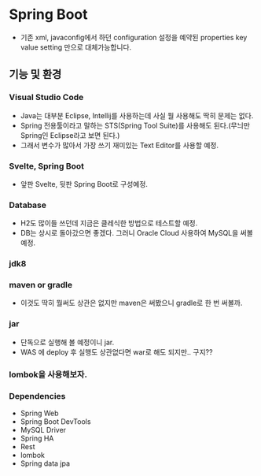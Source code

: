 # Spring Boot

-   기존 xml, javaconfig에서 하던 configuration 설정을 예약된 properties key value setting 만으로 대체가능합니다.

## 기능 및 환경

### Visual Studio Code

-   Java는 대부분 Eclipse, Intellij를 사용하는데 사실 뭘 사용해도 딱히 문제는 없다.
-   Spring 전용툴이라고 말하는 STS(Spring Tool Suite)를 사용해도 된다.(무늬만 Spring인 Eclipse라고 보면 된다.)
-   그래서 변수가 많아서 가장 쓰기 재미있는 Text Editor를 사용할 예정.

### Svelte, Spring Boot

-   앞판 Svelte, 뒷판 Spring Boot로 구성예정.

### Database

-   H2도 많이들 쓰던데 지금은 클레식한 방법으로 테스트할 예정.
-   DB는 상시로 돌아갔으면 좋겠다. 그러니 Oracle Cloud 사용하여 MySQL을 써볼예정.

### jdk8

### maven or gradle

-   이것도 딱히 뭘써도 상관은 없지만 maven은 써봤으니 gradle로 한 번 써볼까.

### jar

-   단독으로 실행해 볼 예정이니 jar.
-   WAS 에 deploy 후 실행도 상관없다면 war로 해도 되지만.. 구지??

### lombok을 사용해보자.

### Dependencies

-   Spring Web
-   Spring Boot DevTools
-   MySQL Driver
-   Spring HA
-   Rest
-   lombok
-   Spring data jpa
